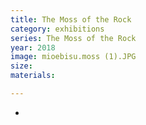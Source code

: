```yaml
---
title: The Moss of the Rock 
category: exhibitions
series: The Moss of the Rock
year: 2018
image: mioebisu.moss (1).JPG
size: 
materials: 

---
```


*
